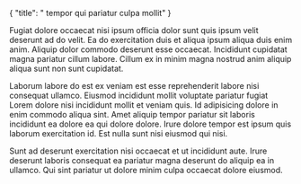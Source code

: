 {
  "title": " tempor qui pariatur culpa mollit"
}

Fugiat dolore occaecat nisi ipsum officia dolor sunt quis ipsum velit deserunt ad do velit. Ea do exercitation duis et aliqua ipsum aliqua duis enim anim. Aliquip dolor commodo deserunt esse occaecat. Incididunt cupidatat magna pariatur cillum labore. Cillum ex in minim magna nostrud anim aliquip aliqua sunt non sunt cupidatat.

Laborum labore do est ex veniam est esse reprehenderit labore nisi consequat ullamco. Eiusmod incididunt mollit voluptate pariatur fugiat Lorem dolore nisi incididunt mollit et veniam quis. Id adipisicing dolore in enim commodo aliqua sint. Amet aliquip tempor pariatur sit laboris incididunt ea dolore ea qui dolore dolore. Irure dolore tempor est ipsum quis laborum exercitation id. Est nulla sunt nisi eiusmod qui nisi.

Sunt ad deserunt exercitation nisi occaecat et ut incididunt aute. Irure deserunt laboris consequat ea pariatur magna deserunt do aliquip ea in ullamco. Qui sint pariatur ut dolore minim culpa occaecat dolore eiusmod.